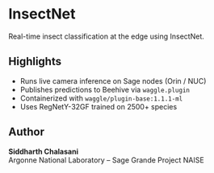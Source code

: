 # InsectNet
Real-time insect classification at the edge using InsectNet.

## Highlights
- Runs live camera inference on Sage nodes (Orin / NUC)
- Publishes predictions to Beehive via `waggle.plugin`
- Containerized with `waggle/plugin-base:1.1.1-ml`
- Uses RegNetY-32GF trained on 2500+ species

## Author
**Siddharth Chalasani**  
Argonne National Laboratory – Sage Grande Project
NAISE
